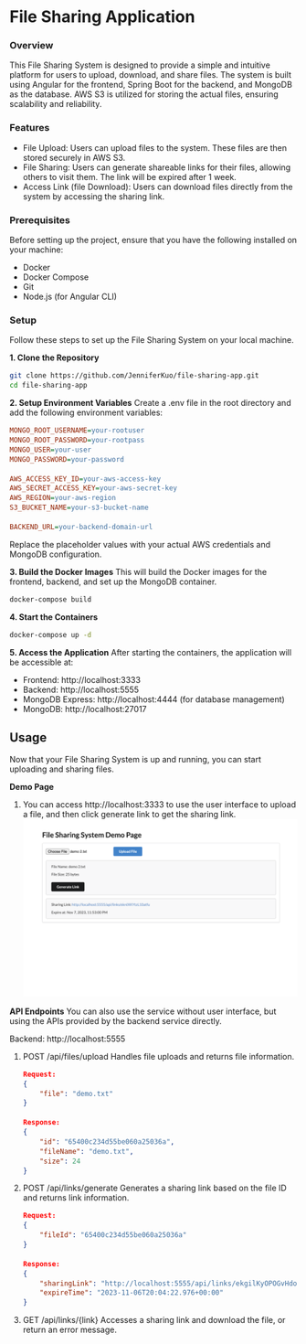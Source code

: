 # File Sharing Application
### Overview
This File Sharing System is designed to provide a simple and intuitive platform for users to upload, download, and share files. The system is built using Angular for the frontend, Spring Boot for the backend, and MongoDB as the database. AWS S3 is utilized for storing the actual files, ensuring scalability and reliability.

### Features
- File Upload: Users can upload files to the system. These files are then stored securely in AWS S3.
- File Sharing: Users can generate shareable links for their files, allowing others to visit them. The link will be expired after 1 week.
- Access Link (file Download): Users can download files directly from the system by accessing the sharing link.

### Prerequisites
Before setting up the project, ensure that you have the following installed on your machine:

- Docker
- Docker Compose
- Git
- Node.js (for Angular CLI)

### Setup
Follow these steps to set up the File Sharing System on your local machine.

**1. Clone the Repository**
```bash
git clone https://github.com/JenniferKuo/file-sharing-app.git
cd file-sharing-app
```
**2. Setup Environment Variables**
Create a .env file in the root directory and add the following environment variables:

```ini
MONGO_ROOT_USERNAME=your-rootuser
MONGO_ROOT_PASSWORD=your-rootpass
MONGO_USER=your-user
MONGO_PASSWORD=your-password

AWS_ACCESS_KEY_ID=your-aws-access-key
AWS_SECRET_ACCESS_KEY=your-aws-secret-key
AWS_REGION=your-aws-region
S3_BUCKET_NAME=your-s3-bucket-name

BACKEND_URL=your-backend-domain-url
```
Replace the placeholder values with your actual AWS credentials and MongoDB configuration.

**3. Build the Docker Images**
This will build the Docker images for the frontend, backend, and set up the MongoDB container.

```bash
docker-compose build
```
**4. Start the Containers**
```bash
docker-compose up -d
```
**5. Access the Application**
After starting the containers, the application will be accessible at:

- Frontend: http://localhost:3333
- Backend: http://localhost:5555
- MongoDB Express: http://localhost:4444 (for database management)
- MongoDB: http://localhost:27017

## Usage
Now that your File Sharing System is up and running, you can start uploading and sharing files.

**Demo Page**
1. You can access http://localhost:3333 to use the user interface to upload a file, and then click generate link to get the sharing link.
![Alt text](demo.png)

**API Endpoints**
You can also use the service without user interface, but using the APIs provided by the backend service directly.

Backend: http://localhost:5555

1. POST /api/files/upload
Handles file uploads and returns file information.
    
    ```json
    Request:
    {
        "file": "demo.txt"
    }
    
    Response:
    {
        "id": "65400c234d55be060a25036a",
        "fileName": "demo.txt",
        "size": 24
    }
    ```
    
2. POST /api/links/generate
Generates a sharing link based on the file ID and returns link information.

    
    ```json
    Request:
    {
        "fileId": "65400c234d55be060a25036a"
    }
    
    Response:
    {
        "sharingLink": "http://localhost:5555/api/links/ekgilKyOPOGvHdoh",
        "expireTime": "2023-11-06T20:04:22.976+00:00"
    }
    ```
    
3. GET /api/links/{link}
Accesses a sharing link and download the file, or return an error message.